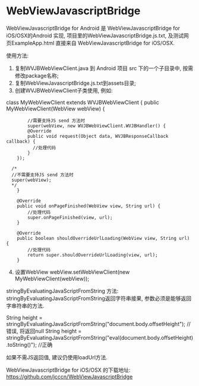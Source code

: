 # WebViewJavascriptBridge
WebViewJavascriptBridge for Android 是 WebViewJavascriptBridge for iOS/OSX的Android 实现, 项目里的WebViewJavascriptBridge.js.txt, 及测试网页ExampleApp.html 直接来自 WebViewJavascriptBridge for iOS/OSX.

使用方法:

1. 复制WVJBWebViewClient.java 到 Android 项目 src 下的一个子目录中, 按需修改package名称;
2. 复制WebViewJavascriptBridge.js.txt到assets目录;
3. 创建WVJBWebViewClient子类使用, 例如:

  class MyWebViewClient extends WVJBWebViewClient {
		public MyWebViewClient(WebView webView) {

			//需要支持JS send 方法时
			super(webView, new WVJBWebViewClient.WVJBHandler() {
  			@Override
  			public void request(Object data, WVJBResponseCallback callback) {		
  			  //处理代码
  			}
  		});
			
  	  /*
  	  //不需要支持JS send 方法时
  	  super(webView);
  	  */  
		}

		@Override
		public void onPageFinished(WebView view, String url) {
			//处理代码
			super.onPageFinished(view, url);
		}

		@Override
		public boolean shouldOverrideUrlLoading(WebView view, String url) {
			//处理代码
			return super.shouldOverrideUrlLoading(view, url);
		}

4. 设置WebView
  webView.setWebViewClient(new MyWebViewClient(webView));  

stringByEvaluatingJavaScriptFromString 方法:
  stringByEvaluatingJavaScriptFromString返回字符串接果, 参数必须是能够返回字串符串的方法. 
  
  String height = stringByEvaluatingJavaScriptFromString("document.body.offsetHeight"); //错误, 将返回null
  String height = stringByEvaluatingJavaScriptFromString("eval(document.body.offsetHeight).toString()"); //正确
  
  如果不需JS返回值, 建议仍使用loadUrl方法.
  
  
  WebViewJavascriptBridge for iOS/OSX 的下载地址: https://github.com/jcccn/WebViewJavascriptBridge
